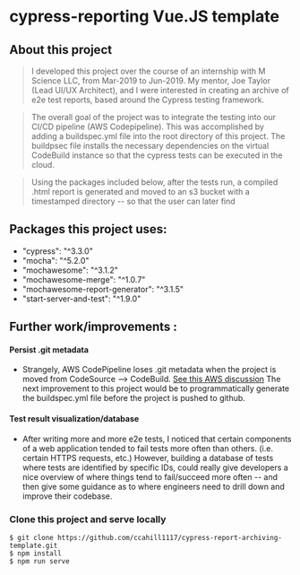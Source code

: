 # cypress-reporting Vue.JS template

## About this project

> I developed this project over the course of an internship with M Science LLC, from Mar-2019 to Jun-2019. My mentor, Joe Taylor (Lead UI/UX Architect), and I were interested in creating an archive of e2e test reports, based around the Cypress testing framework. 

> The overall goal of the project was to integrate the testing into our CI/CD pipeline (AWS Codepipeline). This was accomplished by adding a buildspec.yml file into the root directory of this project. The buildpsec file installs the necessary dependencies on the virtual CodeBuild instance so that the cypress tests can be executed in the cloud.

> Using the packages included below, after the tests run, a compiled .html report is generated and moved to an s3 bucket with a timestamped directory -- so that the user can later find 


## Packages this project uses: 

* "cypress": "^3.3.0"
*  "mocha": "^5.2.0"
*  "mochawesome": "^3.1.2"
*  "mochawesome-merge": "^1.0.7"
*  "mochawesome-report-generator": "^3.1.5"
*  "start-server-and-test": "^1.9.0"

## Further work/improvements :

#### Persist .git metadata
* Strangely, AWS CodePipeline loses .git metadata when the project is moved from CodeSource --> CodeBuild. [See this AWS discussion](https://forums.aws.amazon.com/thread.jspa?threadID=244197) The next improvement to this project would be to programmatically generate the buildspec.yml file before the project is pushed to github.

#### Test result visualization/database
* After writing more and more e2e tests, I noticed that certain components of a web application tended to fail tests more often than others. (i.e. certain HTTPS requests, etc.) However, building a database of tests where tests are identified by specific IDs, could really give developers a nice overview of where things tend to fail/succeed more often -- and then give some guidance as to where engineers need to drill down and improve their codebase.

### Clone this project and serve locally
```
$ git clone https://github.com/ccahill1117/cypress-report-archiving-template.git
$ npm install
$ npm run serve

```

### 
